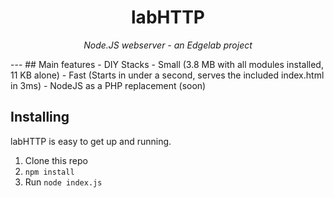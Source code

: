 <h1 align="center">labHTTP</h1>

<p align="center">
<i>Node.JS webserver - an Edgelab project</i>
</p>
---
## Main features
- DIY Stacks
- Small (3.8 MB with all modules installed, 11 KB alone)
- Fast (Starts in under a second, serves the included index.html in 3ms)
- NodeJS as a PHP replacement (soon)

## Installing
labHTTP is easy to get up and running.
1. Clone this repo
2. `npm install`
3. Run `node index.js`

